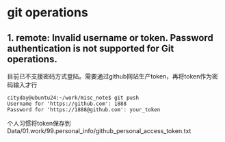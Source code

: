 # git operations
## 1. remote: Invalid username or token. Password authentication is not supported for Git operations.
目前已不支援密码方式登陆。需要通过github网站生产token，再将token作为密码输入才行  
```
cityday@ubuntu24:~/work/misc_note$ git push
Username for 'https://github.com': 1888
Password for 'https://1888@github.com': your_token
```
个人习惯将token保存到Data/01.work/99.personal_info/github_personal_access_token.txt

